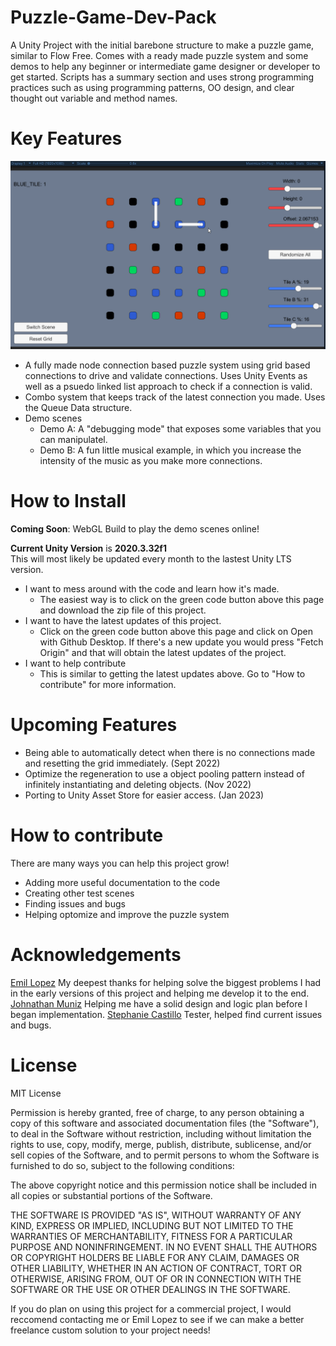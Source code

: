 # Puzzle-Game-Dev-Pack
A Unity Project with the initial barebone structure to make a puzzle game, similar to Flow Free. Comes with a ready made puzzle system and some demos to help
any beginner or intermediate game designer or developer to get started. Scripts has a summary section and uses strong programming practices such as using 
programming patterns, OO design, and clear thought out variable and method names. 

# Key Features 

![puzzle demonstration](https://github.com/pistolPeterson/Puzzle-Game-Dev-Pack-Repo/blob/main/MD%20Resources/puzzle%20system%20demo%20for%20git%202.gif)


- A fully made node connection based puzzle system using grid based connections to drive and validate connections. 
Uses Unity Events as well as a psuedo linked list approach to check if a connection is valid.
- Combo system that keeps track of the latest connection you made. Uses the Queue Data structure. 
- Demo scenes
	- Demo A: A "debugging mode" that exposes some variables that you can manipulatel. 
	- Demo B: A fun little musical example, in which you increase the intensity of the music as you make more connections.



# How to Install 

**Coming Soon**: WebGL Build to play the demo scenes online! 

**Current Unity Version** is **2020.3.32f1**  
This will most likely be updated every month to the lastest Unity LTS version.

- I want to mess around with the code and learn how it's made. 
	- The easiest way is to click on the green code button above this page and download the zip file of this project. 
- I want to have the latest updates of this project. 
	- Click on the green code button above this page and click on Open with Github Desktop. If there's a new update you would press "Fetch Origin" and that will obtain the latest updates of the project.
- I want to help contribute 
	- This is similar to getting the latest updates above. Go to "How to contribute" for more information.


# Upcoming Features 
- Being able to automatically detect when there is no connections made and resetting the grid immediately. (Sept 2022)
- Optimize the regeneration to use a object pooling pattern instead of infinitely instantiating and deleting objects. (Nov 2022)
- Porting to Unity Asset Store for easier access. (Jan 2023)


# How to contribute 
There are many ways you can help this project grow! 
- Adding more useful documentation to the code 
- Creating other test scenes
- Finding issues and bugs
- Helping optomize and improve the puzzle system



# Acknowledgements 
[Emil Lopez](https://www.example.com) My deepest thanks for helping solve the biggest problems I had in the early versions of this project and helping me develop it to the end.
[Johnathan Muniz](https://www.example.com) Helping me have a solid design and logic plan before I began implementation.
[Stephanie Castillo](https://www.example.com) Tester, helped find current issues and bugs.


# License 
MIT License 

Permission is hereby granted, free of charge, to any person obtaining a copy of this software and associated documentation files (the "Software"), to deal in the Software without restriction, including without limitation the rights to use, copy, modify, merge, publish, distribute, sublicense, and/or sell copies of the Software, and to permit persons to whom the Software is furnished to do so, subject to the following conditions:

The above copyright notice and this permission notice shall be included in all copies or substantial portions of the Software.

THE SOFTWARE IS PROVIDED "AS IS", WITHOUT WARRANTY OF ANY KIND, EXPRESS OR IMPLIED, INCLUDING BUT NOT LIMITED TO THE WARRANTIES OF MERCHANTABILITY, FITNESS FOR A PARTICULAR PURPOSE AND NONINFRINGEMENT. IN NO EVENT SHALL THE AUTHORS OR COPYRIGHT HOLDERS BE LIABLE FOR ANY CLAIM, DAMAGES OR OTHER LIABILITY, WHETHER IN AN ACTION OF CONTRACT, TORT OR OTHERWISE, ARISING FROM, OUT OF OR IN CONNECTION WITH THE SOFTWARE OR THE USE OR OTHER DEALINGS IN THE SOFTWARE.

If you do plan on using this project for a commercial project, I would reccomend contacting me or Emil Lopez to see if we can make a better freelance custom solution to your project needs! 

